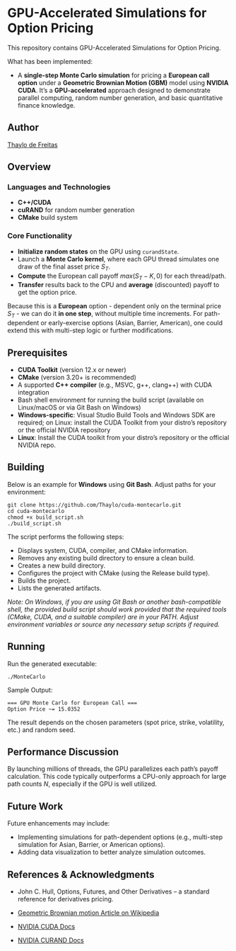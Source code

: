 # GPU-Accelerated Simulations for Option Pricing

This repository contains GPU-Accelerated Simulations for Option Pricing.

What has been implemented:
- A **single-step Monte Carlo simulation** for pricing a **European call option** under a **Geometric Brownian Motion (GBM)** model using **NVIDIA CUDA**. It’s a **GPU-accelerated** approach designed to demonstrate parallel computing, random number generation, and basic quantitative finance knowledge.

## Author

[Thaylo de Freitas](https://www.linkedin.com/in/thaylo-freitas/)

## Overview

### Languages and Technologies
- **C++/CUDA**
- **cuRAND** for random number generation
- **CMake** build system

### Core Functionality
- **Initialize random states** on the GPU using `curandState`.
- Launch a **Monte Carlo kernel**, where each GPU thread simulates one draw of the final asset price $S_T$.
- **Compute** the European call payoff $max(S_T - K, 0)$ for each thread/path.
- **Transfer** results back to the CPU and **average** (discounted) payoff to get the option price.

Because this is a **European** option - dependent only on the terminal price $S_T$ - we can do it **in one step**, without multiple time increments. For path-dependent or early-exercise options (Asian, Barrier, American), one could extend this with multi-step logic or further modifications.

## Prerequisites

- **CUDA Toolkit** (version 12.x or newer)
- **CMake** (version 3.20+ is recommended)
- A supported **C++ compiler** (e.g., MSVC, g++, clang++) with CUDA integration
- Bash shell environment for running the build script (available on Linux/macOS or via Git Bash on Windows)
- **Windows-specific**: Visual Studio Build Tools and Windows SDK are required; on Linux: install the CUDA Toolkit from your distro’s repository or the official NVIDIA repository
- **Linux**: Install the CUDA toolkit from your distro’s repository or the official NVIDIA repo.

## Building

Below is an example for **Windows** using **Git Bash**. Adjust paths for your environment:


```
git clone https://github.com/Thaylo/cuda-montecarlo.git
cd cuda-montecarlo
chmod +x build_script.sh
./build_script.sh
```
The script performs the following steps:

- Displays system, CUDA, compiler, and CMake information.
- Removes any existing build directory to ensure a clean build.
- Creates a new build directory.
- Configures the project with CMake (using the Release build type).
- Builds the project.
- Lists the generated artifacts.

*Note:
On Windows, if you are using Git Bash or another bash-compatible shell, the provided build script should work provided that the required tools (CMake, CUDA, and a suitable compiler) are in your PATH. Adjust environment variables or source any necessary setup scripts if required.*

## Running

Run the generated executable:

```
./MonteCarlo
```

Sample Output:

```
=== GPU Monte Carlo for European Call ===
Option Price ~= 15.0352
```

The result depends on the chosen parameters (spot price, strike, volatility, etc.) and random seed.

## Performance Discussion

By launching millions of threads, the GPU parallelizes each path’s payoff calculation. This code typically outperforms a CPU-only approach for large path counts $N$, especially if the GPU is well utilized.

## Future Work

Future enhancements may include:

- Implementing simulations for path-dependent options (e.g., multi-step simulation for Asian, Barrier, or American options).
- Adding data visualization to better analyze simulation outcomes.

## References & Acknowledgments

- John C. Hull, Options, Futures, and Other Derivatives – a standard reference for derivatives pricing.

- [Geometric Brownian motion Article on Wikipedia](https://en.wikipedia.org/wiki/Geometric_Brownian_motion)  

- [NVIDIA CUDA Docs](https://docs.nvidia.com/cuda/index.html)  

- [NVIDIA CURAND Docs](https://docs.nvidia.com/cuda/curand/index.html)